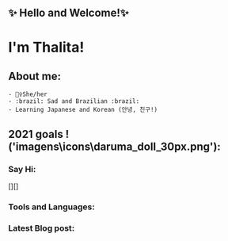 ## ✨ Hello and Welcome!✨  
# I'm Thalita!
## About me:

    - 🧍‍♀️She/her
    - :brazil: Sad and Brazilian :brazil:
    - Learning Japanese and Korean (안녕, 친구!)



## 2021 goals !('imagens\icons\daruma_doll_30px.png'):

### Say Hi:
[][]

### Tools and Languages:


### Latest Blog post:


